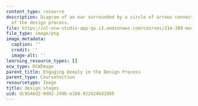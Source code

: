 ```yaml
---
content_type: resource
description: Diagram of an ear surrounded by a circle of arrows connecting the stages
  of the design process.
file: https://ol-ocw-studio-app-qa.s3.amazonaws.com/courses/21m-380-music-and-technology-sound-design-spring-2016/dc9546d20d82249be168922424bd1865_design_stages.png
file_type: image/png
image_metadata:
  caption: ''
  credit: ''
  image-alt: ''
learning_resource_types: []
ocw_type: OCWImage
parent_title: Engaging Deeply in the Design Process
parent_type: CourseSection
resourcetype: Image
title: design stages
uid: dc9546d2-0d82-249b-e168-922424bd1865
---
```

